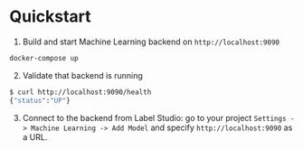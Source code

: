 # Quickstart

1. Build and start Machine Learning backend on `http://localhost:9090`

```bash
docker-compose up
```

2. Validate that backend is running

```bash
$ curl http://localhost:9090/health
{"status":"UP"}
```

3. Connect to the backend from Label Studio: go to your project `Settings -> Machine Learning -> Add Model` and specify `http://localhost:9090` as a URL.